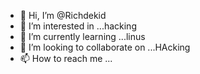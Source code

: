 - 👋 Hi, I’m @Richdekid
- 👀 I’m interested in ...hacking 
- 🌱 I’m currently learning ...linus
- 💞️ I’m looking to collaborate on ...HAcking
- 📫 How to reach me ...

<!---
Richdekid/Richdekid is a ✨ special ✨ repository because its `README.md` (this file) appears on your GitHub profile.
You can click the Preview link to take a look at your changes.
--->
